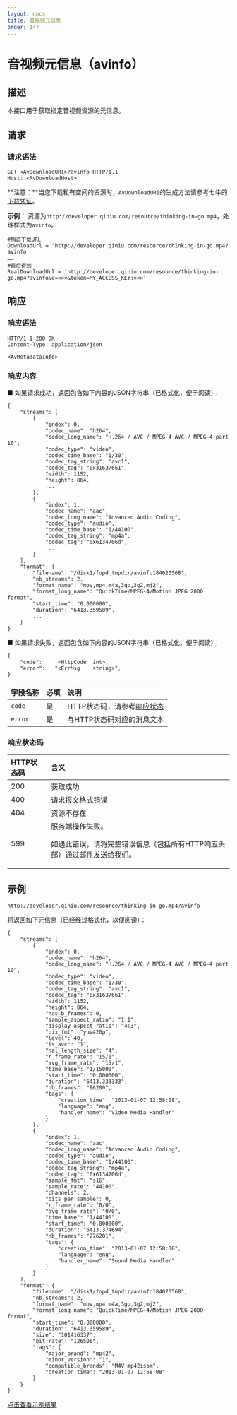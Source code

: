 ```yaml
---
layout: docs
title: 音视频元信息
order: 147
---
```


<a id="avinfo"></a>
# 音视频元信息（avinfo）

<a id="avinfo-description"></a>
## 描述

本接口用于获取指定音视频资源的元信息。  

<a id="avinfo-request"></a>
## 请求

<a id="avinfo-request-syntax"></a>
### 请求语法

```
GET <AvDownloadURI>?avinfo HTTP/1.1
Host: <AvDownloadHost>
```
**注意：**当您下载私有空间的资源时，`AvDownloadURI`的生成方法请参考七牛的[下载凭证][download-tokenHref]。

**示例：**
资源为`http://developer.qiniu.com/resource/thinking-in-go.mp4`，处理样式为`avinfo`。

```
#构造下载URL
DownloadUrl = 'http://developer.qiniu.com/resource/thinking-in-go.mp4?avinfo'
……
#最后得到
RealDownloadUrl = 'http://developer.qiniu.com/resource/thinking-in-go.mp4?avinfo&e=×××&token=MY_ACCESS_KEY:×××'
```

<a id="avinfo-response"></a>
## 响应

<a id="avinfo-response-syntax"></a>
### 响应语法

```
HTTP/1.1 200 OK
Content-Type: application/json

<AvMetadataInfo>
```

<a id="avinfo-response-body"></a>
### 响应内容

■ 如果请求成功，返回包含如下内容的JSON字符串（已格式化，便于阅读）：  

```
{
    "streams": [
        {
            "index": 0,
            "codec_name": "h264",
            "codec_long_name": "H.264 / AVC / MPEG-4 AVC / MPEG-4 part 10",
            "codec_type": "video",
            "codec_time_base": "1/30",
            "codec_tag_string": "avc1",
            "codec_tag": "0x31637661",
            "width": 1152,
            "height": 864,
            ...
        },
        {
            "index": 1,
            "codec_name": "aac",
            "codec_long_name": "Advanced Audio Coding",
            "codec_type": "audio",
            "codec_time_base": "1/44100",
            "codec_tag_string": "mp4a",
            "codec_tag": "0x6134706d",
            ...
        }
    ],
    "format": {
        "filename": "/disk1/fopd_tmpdir/avinfo184020568",
        "nb_streams": 2,
        "format_name": "mov,mp4,m4a,3gp,3g2,mj2",
        "format_long_name": "QuickTime/MPEG-4/Motion JPEG 2000 format",
        "start_time": "0.000000",
        "duration": "6413.359589",
        ...
    }
}
```

■ 如果请求失败，返回包含如下内容的JSON字符串（已格式化，便于阅读）：  

```
{
	"code":     <HttpCode  int>, 
    "error":   "<ErrMsg    string>",
}
```

字段名称     | 必填 | 说明                              
:----------- | :--- | :--------------------------------------------------------------------
`code`       | 是   | HTTP状态码，请参考[响应状态](#avinfo-response-status)
`error`      | 是   | 与HTTP状态码对应的消息文本

<a id="avinfo-response-status"></a>
### 响应状态码

HTTP状态码 | 含义
:--------- | :--------------------------
200        | 获取成功
400	       | 请求报文格式错误
404        | 资源不存在
599	       | 服务端操作失败。<p>如遇此错误，请将完整错误信息（包括所有HTTP响应头部）[通过邮件发送][sendBugReportHref]给我们。

<a id="avinfo-samples"></a>
## 示例

```
http://developer.qiniu.com/resource/thinking-in-go.mp4?avinfo
```

将返回如下元信息（已经经过格式化，以便阅读）：

```
{
    "streams": [
        {
            "index": 0,
            "codec_name": "h264",
            "codec_long_name": "H.264 / AVC / MPEG-4 AVC / MPEG-4 part 10",
            "codec_type": "video",
            "codec_time_base": "1/30",
            "codec_tag_string": "avc1",
            "codec_tag": "0x31637661",
            "width": 1152,
            "height": 864,
            "has_b_frames": 0,
            "sample_aspect_ratio": "1:1",
            "display_aspect_ratio": "4:3",
            "pix_fmt": "yuv420p",
            "level": 40,
            "is_avc": "1",
            "nal_length_size": "4",
            "r_frame_rate": "15/1",
            "avg_frame_rate": "15/1",
            "time_base": "1/15000",
            "start_time": "0.000000",
            "duration": "6413.333333",
            "nb_frames": "96200",
            "tags": {
                "creation_time": "2013-01-07 12:58:08",
                "language": "eng",
                "handler_name": "Video Media Handler"
            }
        },
        {
            "index": 1,
            "codec_name": "aac",
            "codec_long_name": "Advanced Audio Coding",
            "codec_type": "audio",
            "codec_time_base": "1/44100",
            "codec_tag_string": "mp4a",
            "codec_tag": "0x6134706d",
            "sample_fmt": "s16",
            "sample_rate": "44100",
            "channels": 2,
            "bits_per_sample": 0,
            "r_frame_rate": "0/0",
            "avg_frame_rate": "0/0",
            "time_base": "1/44100",
            "start_time": "0.000000",
            "duration": "6413.374694",
            "nb_frames": "276201",
            "tags": {
                "creation_time": "2013-01-07 12:58:08",
                "language": "eng",
                "handler_name": "Sound Media Handler"
            }
        }
    ],
    "format": {
        "filename": "/disk1/fopd_tmpdir/avinfo184020568",
        "nb_streams": 2,
        "format_name": "mov,mp4,m4a,3gp,3g2,mj2",
        "format_long_name": "QuickTime/MPEG-4/Motion JPEG 2000 format",
        "start_time": "0.000000",
        "duration": "6413.359589",
        "size": "101416337",
        "bit_rate": "126506",
        "tags": {
            "major_brand": "mp42",
            "minor_version": "1",
            "compatible_brands": "M4V mp42isom",
            "creation_time": "2013-01-07 12:58:08"
        }
    }
}
```

[点击查看示例结果](http://developer.qiniu.com/resource/thinking-in-go.mp4?avinfo)

[sendBugReportHref]:    mailto:support@qiniu.com?subject=599错误日志     "发送错误报告"
[download-tokenHref]: http://developer.qiniu.com/docs/v6/api/reference/security/download-token.html  "下载凭证"